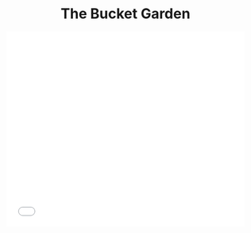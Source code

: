 <div class="spacers"> </div>
<div align="center"><h1>The Bucket Garden</h1></div>
<div class="spacers"> </div>
<div align="center">
<iframe type="text/html" frameborder="0" width="480" height="394" src="//video.nest.com/embedded/live/87xplV98F5?autoplay=1" allowfullscreen></iframe>
</div>

